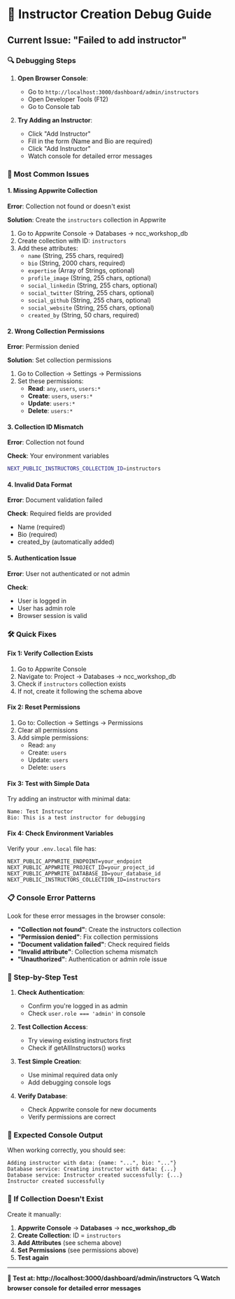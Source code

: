 # 🔧 Instructor Creation Debug Guide

## Current Issue: "Failed to add instructor"

### 🔍 Debugging Steps

1. **Open Browser Console**:
   - Go to `http://localhost:3000/dashboard/admin/instructors`
   - Open Developer Tools (F12)
   - Go to Console tab

2. **Try Adding an Instructor**:
   - Click "Add Instructor"
   - Fill in the form (Name and Bio are required)
   - Click "Add Instructor"
   - Watch console for detailed error messages

### 🚨 Most Common Issues

#### 1. **Missing Appwrite Collection**
**Error**: Collection not found or doesn't exist

**Solution**: Create the `instructors` collection in Appwrite
1. Go to Appwrite Console → Databases → ncc_workshop_db
2. Create collection with ID: `instructors`
3. Add these attributes:
   - `name` (String, 255 chars, required)
   - `bio` (String, 2000 chars, required)
   - `expertise` (Array of Strings, optional)
   - `profile_image` (String, 255 chars, optional)
   - `social_linkedin` (String, 255 chars, optional)
   - `social_twitter` (String, 255 chars, optional)
   - `social_github` (String, 255 chars, optional)
   - `social_website` (String, 255 chars, optional)
   - `created_by` (String, 50 chars, required)

#### 2. **Wrong Collection Permissions**
**Error**: Permission denied

**Solution**: Set collection permissions
1. Go to Collection → Settings → Permissions
2. Set these permissions:
   - **Read**: `any`, `users`, `users:*`
   - **Create**: `users`, `users:*`
   - **Update**: `users:*`
   - **Delete**: `users:*`

#### 3. **Collection ID Mismatch**
**Error**: Collection not found

**Check**: Your environment variables
```bash
NEXT_PUBLIC_INSTRUCTORS_COLLECTION_ID=instructors
```

#### 4. **Invalid Data Format**
**Error**: Document validation failed

**Check**: Required fields are provided
- Name (required)
- Bio (required)
- created_by (automatically added)

#### 5. **Authentication Issue**
**Error**: User not authenticated or not admin

**Check**: 
- User is logged in
- User has admin role
- Browser session is valid

### 🛠️ Quick Fixes

#### Fix 1: Verify Collection Exists
1. Go to Appwrite Console
2. Navigate to: Project → Databases → ncc_workshop_db
3. Check if `instructors` collection exists
4. If not, create it following the schema above

#### Fix 2: Reset Permissions
1. Go to: Collection → Settings → Permissions
2. Clear all permissions
3. Add simple permissions:
   - Read: `any`
   - Create: `users`
   - Update: `users`
   - Delete: `users`

#### Fix 3: Test with Simple Data
Try adding an instructor with minimal data:
```
Name: Test Instructor
Bio: This is a test instructor for debugging
```

#### Fix 4: Check Environment Variables
Verify your `.env.local` file has:
```env
NEXT_PUBLIC_APPWRITE_ENDPOINT=your_endpoint
NEXT_PUBLIC_APPWRITE_PROJECT_ID=your_project_id
NEXT_PUBLIC_APPWRITE_DATABASE_ID=your_database_id
NEXT_PUBLIC_INSTRUCTORS_COLLECTION_ID=instructors
```

### 📋 Console Error Patterns

Look for these error messages in the browser console:

- **"Collection not found"**: Create the instructors collection
- **"Permission denied"**: Fix collection permissions
- **"Document validation failed"**: Check required fields
- **"Invalid attribute"**: Collection schema mismatch
- **"Unauthorized"**: Authentication or admin role issue

### 🔄 Step-by-Step Test

1. **Check Authentication**:
   - Confirm you're logged in as admin
   - Check `user.role === 'admin'` in console

2. **Test Collection Access**:
   - Try viewing existing instructors first
   - Check if getAllInstructors() works

3. **Test Simple Creation**:
   - Use minimal required data only
   - Add debugging console logs

4. **Verify Database**:
   - Check Appwrite console for new documents
   - Verify permissions are correct

### 🎯 Expected Console Output

When working correctly, you should see:
```
Adding instructor with data: {name: "...", bio: "..."}
Database service: Creating instructor with data: {...}
Database service: Instructor created successfully: {...}
Instructor created successfully
```

### 🚨 If Collection Doesn't Exist

Create it manually:
1. **Appwrite Console** → **Databases** → **ncc_workshop_db**
2. **Create Collection**: ID = `instructors`
3. **Add Attributes** (see schema above)
4. **Set Permissions** (see permissions above)
5. **Test again**

---

**📱 Test at: http://localhost:3000/dashboard/admin/instructors**
**🔍 Watch browser console for detailed error messages**
